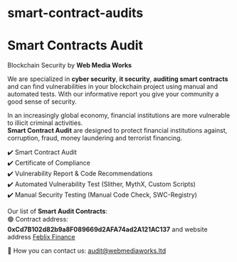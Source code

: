 # smart-contract-audits
# Smart Contracts Audit

Blockchain Security by **Web Media Works**

We are specialized in **cyber security**, **it security**, **auditing smart contracts** and can find vulnerabilities in your blockchain project using manual and automated tests. With our informative report you give your community a good sense of security.

In an increasingly global economy, financial institutions are more vulnerable to illicit criminal activities.<br/> 
**Smart Contract Audit** are designed to protect financial institutions against, corruption, fraud, money laundering and terrorist financing.

:heavy_check_mark:  Smart Contract Audit<br/>
:heavy_check_mark:  Certificate of Compliance  
:heavy_check_mark:  Vulnerability Report & Code Recommendations  
:heavy_check_mark:  Automated Vulnerability Test (Slither, MythX, Custom Scripts)  
:heavy_check_mark:  Manual Security Testing (Manual Code Check, SWC-Registry)  

Our list of **Smart Audit Contracts**:<br/>
:green_circle: Contract address: **0xCd7B102d82b9a8F089669d2AFA74ad2A121AC137** and website address [Feblix Finance](https://feblix.finance)

📱 How you can contact us:
audit@webmediaworks.ltd
